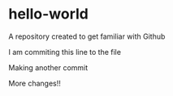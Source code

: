 # hello-world
A repository created to get familiar with Github

I am commiting this line to the file

Making another commit

More changes!!
